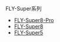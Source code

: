 FLY-Super系列



* [FLY-Super8-Pro](/board/fly_super8_pro/README.md)
* [FLY-Super8](/board/fly_super8/README.md)
* [FLY-Super5](/board/fly_super5/README.md)

  

